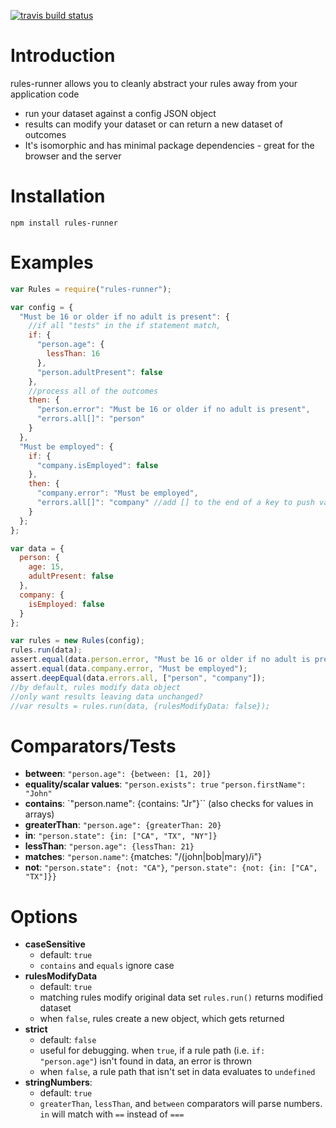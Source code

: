 
[![travis build status](https://travis-ci.org/willrstern/rules-runner.svg?branch=master)](https://github.com/willrstern/rules-runner)

# Introduction
rules-runner allows you to cleanly abstract your rules away from your application code
- run your dataset against a config JSON object
- results can modify your dataset or can return a new dataset of outcomes
- It's isomorphic and has minimal package dependencies - great for the browser and the server

# Installation
`npm install rules-runner`

# Examples
```js
var Rules = require("rules-runner");

var config = {
  "Must be 16 or older if no adult is present": {
    //if all "tests" in the if statement match,
    if: {
      "person.age": {
        lessThan: 16
      },
      "person.adultPresent": false
    },
    //process all of the outcomes
    then: {
      "person.error": "Must be 16 or older if no adult is present",
      "errors.all[]": "person"
    }
  },
  "Must be employed": {
    if: {
      "company.isEmployed": false
    },
    then: {
      "company.error": "Must be employed",
      "errors.all[]": "company" //add [] to the end of a key to push values onto an array
    }
  };
};

var data = {
  person: {
    age: 15,
    adultPresent: false
  },
  company: {
    isEmployed: false
  }
};

var rules = new Rules(config);
rules.run(data);
assert.equal(data.person.error, "Must be 16 or older if no adult is present");
assert.equal(data.company.error, "Must be employed");
assert.deepEqual(data.errors.all, ["person", "company"]);
//by default, rules modify data object
//only want results leaving data unchanged? 
//var results = rules.run(data, {rulesModifyData: false});
```

# Comparators/Tests
- **between**: `"person.age": {between: [1, 20]}`
- **equality/scalar values**: `"person.exists": true` `"person.firstName": "John"`
- **contains**: `"person.name": {contains: "Jr"}`` (also checks for values in arrays)
- **greaterThan**: `"person.age": {greaterThan: 20}`
- **in**: `"person.state": {in: ["CA", "TX", "NY"]}`
- **lessThan**: `"person.age": {lessThan: 21}`
- **matches**: `"person.name"`: {matches: "/(john|bob|mary)/i"}
- **not**: `"person.state": {not: "CA"}`, `"person.state": {not: {in: ["CA", "TX"]}}`

# Options
- **caseSensitive**
  - default: `true`
  - `contains` and `equals` ignore case
- **rulesModifyData**
  - default: `true`
  - matching rules modify original data set `rules.run()` returns modified dataset
  - when `false`, rules create a new object, which gets returned
- **strict**
  - default: `false`
  - useful for debugging. when `true`, if a rule path (i.e. `if: "person.age"`) isn't found in data, an error is thrown
  - when `false`, a rule path that isn't set in data evaluates to `undefined`
- **stringNumbers**:
  - default: `true`
  - `greaterThan`, `lessThan`, and `between` comparators will parse numbers.  `in` will match with `==` instead of `===`
